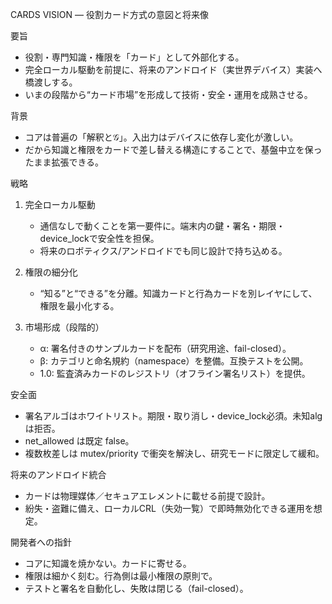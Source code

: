 CARDS VISION — 役割カード方式の意図と将来像

要旨
- 役割・専門知識・権限を「カード」として外部化する。
- 完全ローカル駆動を前提に、将来のアンドロイド（実世界デバイス）実装へ橋渡しする。
- いまの段階から“カード市場”を形成して技術・安全・運用を成熟させる。

背景
- コアは普遍の「解釈と𝒢」。入出力はデバイスに依存し変化が激しい。
- だから知識と権限をカードで差し替える構造にすることで、基盤中立を保ったまま拡張できる。

戦略
1) 完全ローカル駆動
   - 通信なしで動くことを第一要件に。端末内の鍵・署名・期限・device_lockで安全性を担保。
   - 将来のロボティクス/アンドロイドでも同じ設計で持ち込める。

2) 権限の細分化
   - “知る”と“できる”を分離。知識カードと行為カードを別レイヤにして、権限を最小化する。

3) 市場形成（段階的）
   - α: 署名付きのサンプルカードを配布（研究用途、fail-closed）。
   - β: カテゴリと命名規約（namespace）を整備。互換テストを公開。
   - 1.0: 監査済みカードのレジストリ（オフライン署名リスト）を提供。

安全面
- 署名アルゴはホワイトリスト。期限・取り消し・device_lock必須。未知algは拒否。
- net_allowed は既定 false。
- 複数枚差しは mutex/priority で衝突を解決し、研究モードに限定して緩和。

将来のアンドロイド統合
- カードは物理媒体／セキュアエレメントに載せる前提で設計。
- 紛失・盗難に備え、ローカルCRL（失効一覧）で即時無効化できる運用を想定。

開発者への指針
- コアに知識を焼かない。カードに寄せる。
- 権限は細かく刻む。行為側は最小権限の原則で。
- テストと署名を自動化し、失敗は閉じる（fail-closed）。
